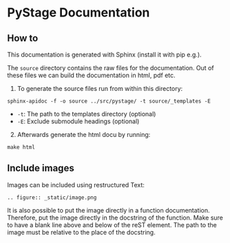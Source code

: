# PyStage Documentation

## How to

This documentation is generated with Sphinx (install it with pip e.g.).

The ```source``` directory contains the raw files for the documentation. Out of these files we can build
the documentation in html, pdf etc.

1. To generate the source files run from within this directory:

```sphinx-apidoc -f -o source ../src/pystage/ -t source/_templates -E```
  * ```-t```: The path to the templates directory (optional)
  * ```-E```: Exclude submodule headings (optional)

2. Afterwards generate the html docu by running:

```make html```


## Include images

Images can be included using restructured Text:

```.. figure:: _static/image.png```

It is also possible to put the image directly in a function documentation. Therefore, put 
the image directly in the docstring of the function. Make sure to have a blank line above and below 
of the reST element. The path to the image must be relative to the place of the docstring.